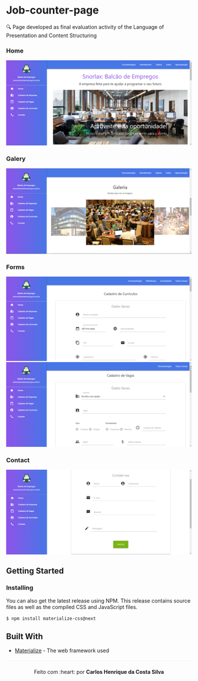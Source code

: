 # Job-counter-page
🔍 Page developed as final evaluation activity of the Language of Presentation and Content Structuring

### Home

<img src="/img/home-page.PNG">

### Galery

<img src="/img/galeria.PNG">

### Forms

<img src="/img/form-1.PNG">

<img src="/img/form-2.PNG">

### Contact

<img src="/img/contato.PNG">

## Getting Started

### Installing

You can also get the latest release using NPM. This release contains source files as well as the compiled CSS and JavaScript files.

```
$ npm install materialize-css@next
```

## Built With

* [Materialize](https://materializecss.com/) - The web framework used

<p align="center" style="margin-top: 20px; border-top: 1px solid #eee; padding-top: 20px;">Feito com :heart: por <strong> Carlos Henrique da Costa Silva </strong> </p>
